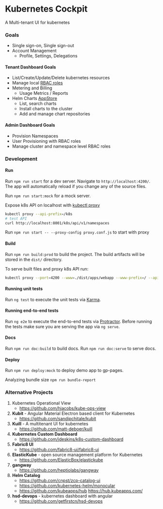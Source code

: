 Kubernetes Cockpit
==================
A Multi-tenant UI for kubernetes

### Goals
* Single sign-on, Single sign-out
* Account Management
  * Profile, Settings, Delegations 

#### Tenant Dashboard Goals
* List/Create/Update/Delete kubernetes resources
* Manage local [RBAC roles](https://github.com/kubernetes/dashboard/blob/master/docs/design/access-control.md)
* Metering and Billing
  * Usage Metrics / Reports
* Helm Charts [AppStore](https://hub.kubeapps.com/)
  * List, search charts
  * Install charts to the cluster
  * Add and manage chart repositories

#### Admin Dashboard Goals
* Provision Namespaces
* User Provisioning with RBAC roles
* Manage cluster and namespace level RBAC roles


### Development
#### Run

Run `npm run start` for a dev server. Navigate to `http://localhost:4200/`. The app will automatically reload if you change any of the source files.

Run `npm run start:mock` for a mock server.

Expose k8s API on localhost with [kubectl proxy](https://kubernetes-v1-4.github.io/docs/user-guide/kubectl/kubectl_proxy/)
```bash
kubectl proxy --api-prefix=/k8s
# test API
curl http://localhost:8001/k8s/api/v1/namespaces
```
Run `npm run start -- --proxy-config proxy.conf.js` to start with proxy

#### Build

Run `npm run build:prod` to build the project. The build artifacts will be stored in the `dist/` directory.

To serve built files and proxy k8s API run:
```bash
kubectl proxy --port=4200 --www=./dist/apps/webapp --www-prefix=/ --api-prefix=/k8s
```

#### Running unit tests

Run `ng test` to execute the unit tests via [Karma](https://karma-runner.github.io).

#### Running end-to-end tests

Run `ng e2e` to execute the end-to-end tests via [Protractor](http://www.protractortest.org/).
Before running the tests make sure you are serving the app via `ng serve`.

#### Docs

Run `npm run doc:build` to build docs.
Run `npm run doc:serve` to serve docs.

#### Deploy

Run `npm run deploy:mock` to deploy demo app to gp-pages.

Analyzing bundle size `npm run bundle-report`


### Alternative Projects
1. Kubernetes Operational View
    * https://github.com/hjacobs/kube-ops-view  
2. **Kubit** - Angular Material Electron based client for Kubernetes
    * https://github.com/sandipchitale/kubit
3. **Kuill** - A multitenant UI for kubernetes
    * https://github.com/matt-deboer/kuill
4. **Kubernetes Custom Dashboard**
    * https://github.com/jdeskins/k8s-custom-dashboard
5. **Fabric8 UI**
    * https://github.com/fabric8-ui/fabric8-ui
6. **ElasticKube** - open source management platform for Kubernetes
    * https://github.com/ElasticBox/elastickube
7. **gangway**
    * https://github.com/heptiolabs/gangway
8. **Helm Catalog**
    * https://github.com/cnpst/zcp-catalog-ui
    * https://github.com/kubernetes-helm/monocular
    * https://github.com/kubeapps/hub https://hub.kubeapps.com/
9. **hsd-devops** - kubernetes dashboard with angular
    * https://github.com/getfirstcn/hsd-devops

